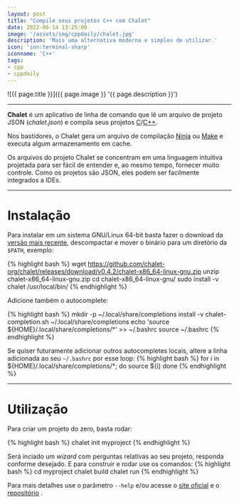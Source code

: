 ```yaml
---
layout: post
title: "Compile seus projetos C++ com Chalet"
date: 2022-06-14 13:25:00
image: '/assets/img/cppdaily/chalet.jpg'
description: 'Mais uma alternativa moderna e simples de utilizar.'
icon: 'ion:terminal-sharp'
iconname: 'C++'
tags:
- cpp
- cppdaily
---
```


![{{ page.title }}]({{ page.image }} '{{ page.description }}')

---

**Chalet** é um aplicativo de linha de comando que lê um arquivo de projeto JSON (*chalet.json*) e compila seus projetos [C](https://terminalroot.com.br/tags#linguagemc)/[C++](https://terminalroot.com.br/tags#cpp). 

Nos bastidores, o Chalet gera um arquivo de compilação [Ninja](https://terminalroot.com.br/tags#ninja) ou [Make](https://terminalroot.com.br/tags#make) e executa algum armazenamento em cache. 

Os arquivos do projeto Chalet se concentram em uma linguagem intuitiva projetada para ser fácil de entender e, ao mesmo tempo, fornecer muito controle. Como os projetos são JSON, eles podem ser facilmente integrados a IDEs.

---

# Instalação
Para instalar em um sistema GNU/Linux 64-bit basta fazer o download da [versão mais recente](https://github.com/chalet-org/chalet/releases), descompactar e mover o binário para um diretório da `$PATH`, exemplo:

{% highlight bash %}
wget https://github.com/chalet-org/chalet/releases/download/v0.4.2/chalet-x86_64-linux-gnu.zip
unzip chalet-x86_64-linux-gnu.zip
cd chalet-x86_64-linux-gnu/
sudo install -v chalet /usr/local/bin/
{% endhighlight %}

Adicione também o autocomplete:

{% highlight bash %}
mkdir -p ~/.local/share/completions
install -v chalet-completion.sh ~/.local/share/completions
echo 'source ${HOME}/.local/share/completions/*' >> ~/.bashrc
source ~/.bashrc
{% endhighlight %}

Se quiser futuramente adicionar outros autocompletes locais, altere a linha adicionada ao seu `~/.bashrc` por esse loop:
{% highlight bash %}
for i in ${HOME}/.local/share/completions/*; do
  source ${i}
done
{% endhighlight %}

---

# Utilização
Para criar um projeto do zero, basta rodar:

{% highlight bash %}
chalet init myproject
{% endhighlight %}

Será inciado um *wizard* com perguntas relativas ao seu projeto, responda conforme desejado. E para construir e rodar use os comandos:
{% highlight bash %}
cd myproject
chalet build
chalet run
{% endhighlight %}

Para mais detalhes use o parâmetro `--help` e/ou acesse o [site oficial](https://www.chalet-work.space/) e o [repositório](https://github.com/chalet-org/chalet) .



